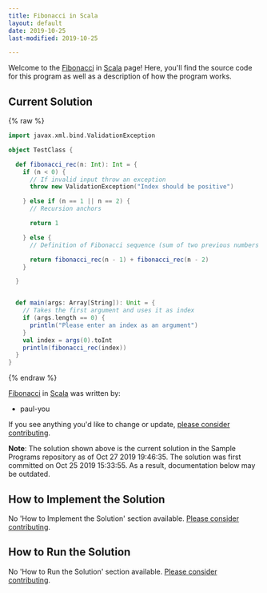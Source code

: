 ```yaml
---
title: Fibonacci in Scala
layout: default
date: 2019-10-25
last-modified: 2019-10-25

---
```


Welcome to the [Fibonacci](https://sampleprograms.io/projects/fibonacci) in [Scala](https://sampleprograms.io/languages/scala) page! Here, you'll find the source code for this program as well as a description of how the program works.

## Current Solution

{% raw %}

```scala
import javax.xml.bind.ValidationException

object TestClass {

  def fibonacci_rec(n: Int): Int = {
    if (n < 0) {
      // If invalid input throw an exception
      throw new ValidationException("Index should be positive")

    } else if (n == 1 || n == 2) {
      // Recursion anchors

      return 1

    } else {
      // Definition of Fibonacci sequence (sum of two previous numbers in the sequence)

      return fibonacci_rec(n - 1) + fibonacci_rec(n - 2)
    }

  }


  def main(args: Array[String]): Unit = {
    // Takes the first argument and uses it as index
    if (args.length == 0) {
      println("Please enter an index as an argument")
    }
    val index = args(0).toInt
    println(fibonacci_rec(index))
  }
}
```

{% endraw %}

[Fibonacci](https://sampleprograms.io/projects/fibonacci) in [Scala](https://sampleprograms.io/languages/scala) was written by:

- paul-you

If you see anything you'd like to change or update, [please consider contributing](https://github.com/TheRenegadeCoder/sample-programs).

**Note**: The solution shown above is the current solution in the Sample Programs repository as of Oct 27 2019 19:46:35. The solution was first committed on Oct 25 2019 15:33:55. As a result, documentation below may be outdated.

## How to Implement the Solution

No 'How to Implement the Solution' section available. [Please consider contributing](https://github.com/TheRenegadeCoder/sample-programs-website).

## How to Run the Solution

No 'How to Run the Solution' section available. [Please consider contributing](https://github.com/TheRenegadeCoder/sample-programs-website).
